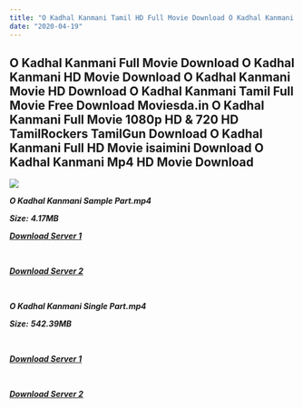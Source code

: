 ```yaml
---
title: "O Kadhal Kanmani Tamil HD Full Movie Download O Kadhal Kanmani Tamil HD Movie Download"
date: "2020-04-19"
---
```


## O Kadhal Kanmani Full Movie Download O Kadhal Kanmani HD Movie Download O Kadhal Kanmani Movie HD Download O Kadhal Kanmani Tamil Full Movie Free Download Moviesda.in O Kadhal Kanmani Full Movie 1080p HD & 720 HD TamilRockers TamilGun Download O Kadhal Kanmani Full HD Movie isaimini Download O Kadhal Kanmani Mp4 HD Movie Download

![](https://images.moviebuff.com/88593e9d-82b7-49d2-b6ff-5324ac5600c1?w=1000)

**_O Kadhal Kanmani Sample Part.mp4_**

**_Size:_** **_4.17MB_**  

**_[Download Server 1](http://s26.uptofiles.net//files/Tamil{300377c8a1a3ba2999b4bbe3381b1ea1a812b0b70d21946c68d529294a5c2999}202015{300377c8a1a3ba2999b4bbe3381b1ea1a812b0b70d21946c68d529294a5c2999}20Movies/O{300377c8a1a3ba2999b4bbe3381b1ea1a812b0b70d21946c68d529294a5c2999}20Kadhal{300377c8a1a3ba2999b4bbe3381b1ea1a812b0b70d21946c68d529294a5c2999}20Kanmani{300377c8a1a3ba2999b4bbe3381b1ea1a812b0b70d21946c68d529294a5c2999}20(2015)/O{300377c8a1a3ba2999b4bbe3381b1ea1a812b0b70d21946c68d529294a5c2999}20Kadhal{300377c8a1a3ba2999b4bbe3381b1ea1a812b0b70d21946c68d529294a5c2999}20Kanmani{300377c8a1a3ba2999b4bbe3381b1ea1a812b0b70d21946c68d529294a5c2999}20(HD)/O{300377c8a1a3ba2999b4bbe3381b1ea1a812b0b70d21946c68d529294a5c2999}20Kadhal{300377c8a1a3ba2999b4bbe3381b1ea1a812b0b70d21946c68d529294a5c2999}20Kanmani{300377c8a1a3ba2999b4bbe3381b1ea1a812b0b70d21946c68d529294a5c2999}20(640x360)/O{300377c8a1a3ba2999b4bbe3381b1ea1a812b0b70d21946c68d529294a5c2999}20Kadhal{300377c8a1a3ba2999b4bbe3381b1ea1a812b0b70d21946c68d529294a5c2999}20Kanmani{300377c8a1a3ba2999b4bbe3381b1ea1a812b0b70d21946c68d529294a5c2999}202015{300377c8a1a3ba2999b4bbe3381b1ea1a812b0b70d21946c68d529294a5c2999}20HD{300377c8a1a3ba2999b4bbe3381b1ea1a812b0b70d21946c68d529294a5c2999}20Sample.mp4)_**

**_[  
](http://s26.uptofiles.net//files/Tamil{300377c8a1a3ba2999b4bbe3381b1ea1a812b0b70d21946c68d529294a5c2999}202015{300377c8a1a3ba2999b4bbe3381b1ea1a812b0b70d21946c68d529294a5c2999}20Movies/O{300377c8a1a3ba2999b4bbe3381b1ea1a812b0b70d21946c68d529294a5c2999}20Kadhal{300377c8a1a3ba2999b4bbe3381b1ea1a812b0b70d21946c68d529294a5c2999}20Kanmani{300377c8a1a3ba2999b4bbe3381b1ea1a812b0b70d21946c68d529294a5c2999}20(2015)/O{300377c8a1a3ba2999b4bbe3381b1ea1a812b0b70d21946c68d529294a5c2999}20Kadhal{300377c8a1a3ba2999b4bbe3381b1ea1a812b0b70d21946c68d529294a5c2999}20Kanmani{300377c8a1a3ba2999b4bbe3381b1ea1a812b0b70d21946c68d529294a5c2999}20(HD)/O{300377c8a1a3ba2999b4bbe3381b1ea1a812b0b70d21946c68d529294a5c2999}20Kadhal{300377c8a1a3ba2999b4bbe3381b1ea1a812b0b70d21946c68d529294a5c2999}20Kanmani{300377c8a1a3ba2999b4bbe3381b1ea1a812b0b70d21946c68d529294a5c2999}20(640x360)/O{300377c8a1a3ba2999b4bbe3381b1ea1a812b0b70d21946c68d529294a5c2999}20Kadhal{300377c8a1a3ba2999b4bbe3381b1ea1a812b0b70d21946c68d529294a5c2999}20Kanmani{300377c8a1a3ba2999b4bbe3381b1ea1a812b0b70d21946c68d529294a5c2999}202015{300377c8a1a3ba2999b4bbe3381b1ea1a812b0b70d21946c68d529294a5c2999}20HD{300377c8a1a3ba2999b4bbe3381b1ea1a812b0b70d21946c68d529294a5c2999}20Sample.mp4)_**

**_[Download Server 2](http://s26.uptofiles.net//files/Tamil{300377c8a1a3ba2999b4bbe3381b1ea1a812b0b70d21946c68d529294a5c2999}202015{300377c8a1a3ba2999b4bbe3381b1ea1a812b0b70d21946c68d529294a5c2999}20Movies/O{300377c8a1a3ba2999b4bbe3381b1ea1a812b0b70d21946c68d529294a5c2999}20Kadhal{300377c8a1a3ba2999b4bbe3381b1ea1a812b0b70d21946c68d529294a5c2999}20Kanmani{300377c8a1a3ba2999b4bbe3381b1ea1a812b0b70d21946c68d529294a5c2999}20(2015)/O{300377c8a1a3ba2999b4bbe3381b1ea1a812b0b70d21946c68d529294a5c2999}20Kadhal{300377c8a1a3ba2999b4bbe3381b1ea1a812b0b70d21946c68d529294a5c2999}20Kanmani{300377c8a1a3ba2999b4bbe3381b1ea1a812b0b70d21946c68d529294a5c2999}20(HD)/O{300377c8a1a3ba2999b4bbe3381b1ea1a812b0b70d21946c68d529294a5c2999}20Kadhal{300377c8a1a3ba2999b4bbe3381b1ea1a812b0b70d21946c68d529294a5c2999}20Kanmani{300377c8a1a3ba2999b4bbe3381b1ea1a812b0b70d21946c68d529294a5c2999}20(640x360)/O{300377c8a1a3ba2999b4bbe3381b1ea1a812b0b70d21946c68d529294a5c2999}20Kadhal{300377c8a1a3ba2999b4bbe3381b1ea1a812b0b70d21946c68d529294a5c2999}20Kanmani{300377c8a1a3ba2999b4bbe3381b1ea1a812b0b70d21946c68d529294a5c2999}202015{300377c8a1a3ba2999b4bbe3381b1ea1a812b0b70d21946c68d529294a5c2999}20HD{300377c8a1a3ba2999b4bbe3381b1ea1a812b0b70d21946c68d529294a5c2999}20Sample.mp4)_**

**_[  
](http://s26.uptofiles.net//files/Tamil{300377c8a1a3ba2999b4bbe3381b1ea1a812b0b70d21946c68d529294a5c2999}202015{300377c8a1a3ba2999b4bbe3381b1ea1a812b0b70d21946c68d529294a5c2999}20Movies/O{300377c8a1a3ba2999b4bbe3381b1ea1a812b0b70d21946c68d529294a5c2999}20Kadhal{300377c8a1a3ba2999b4bbe3381b1ea1a812b0b70d21946c68d529294a5c2999}20Kanmani{300377c8a1a3ba2999b4bbe3381b1ea1a812b0b70d21946c68d529294a5c2999}20(2015)/O{300377c8a1a3ba2999b4bbe3381b1ea1a812b0b70d21946c68d529294a5c2999}20Kadhal{300377c8a1a3ba2999b4bbe3381b1ea1a812b0b70d21946c68d529294a5c2999}20Kanmani{300377c8a1a3ba2999b4bbe3381b1ea1a812b0b70d21946c68d529294a5c2999}20(HD)/O{300377c8a1a3ba2999b4bbe3381b1ea1a812b0b70d21946c68d529294a5c2999}20Kadhal{300377c8a1a3ba2999b4bbe3381b1ea1a812b0b70d21946c68d529294a5c2999}20Kanmani{300377c8a1a3ba2999b4bbe3381b1ea1a812b0b70d21946c68d529294a5c2999}20(640x360)/O{300377c8a1a3ba2999b4bbe3381b1ea1a812b0b70d21946c68d529294a5c2999}20Kadhal{300377c8a1a3ba2999b4bbe3381b1ea1a812b0b70d21946c68d529294a5c2999}20Kanmani{300377c8a1a3ba2999b4bbe3381b1ea1a812b0b70d21946c68d529294a5c2999}202015{300377c8a1a3ba2999b4bbe3381b1ea1a812b0b70d21946c68d529294a5c2999}20HD{300377c8a1a3ba2999b4bbe3381b1ea1a812b0b70d21946c68d529294a5c2999}20Sample.mp4)_**

**_O Kadhal Kanmani Single Part.mp4_**

**_Size:_** **_542.39MB_**

**_[  
](http://s26.uptofiles.net//files/Tamil{300377c8a1a3ba2999b4bbe3381b1ea1a812b0b70d21946c68d529294a5c2999}202015{300377c8a1a3ba2999b4bbe3381b1ea1a812b0b70d21946c68d529294a5c2999}20Movies/O{300377c8a1a3ba2999b4bbe3381b1ea1a812b0b70d21946c68d529294a5c2999}20Kadhal{300377c8a1a3ba2999b4bbe3381b1ea1a812b0b70d21946c68d529294a5c2999}20Kanmani{300377c8a1a3ba2999b4bbe3381b1ea1a812b0b70d21946c68d529294a5c2999}20(2015)/O{300377c8a1a3ba2999b4bbe3381b1ea1a812b0b70d21946c68d529294a5c2999}20Kadhal{300377c8a1a3ba2999b4bbe3381b1ea1a812b0b70d21946c68d529294a5c2999}20Kanmani{300377c8a1a3ba2999b4bbe3381b1ea1a812b0b70d21946c68d529294a5c2999}20(HD)/O{300377c8a1a3ba2999b4bbe3381b1ea1a812b0b70d21946c68d529294a5c2999}20Kadhal{300377c8a1a3ba2999b4bbe3381b1ea1a812b0b70d21946c68d529294a5c2999}20Kanmani{300377c8a1a3ba2999b4bbe3381b1ea1a812b0b70d21946c68d529294a5c2999}20(640x360)/O{300377c8a1a3ba2999b4bbe3381b1ea1a812b0b70d21946c68d529294a5c2999}20Kadhal{300377c8a1a3ba2999b4bbe3381b1ea1a812b0b70d21946c68d529294a5c2999}20Kanmani{300377c8a1a3ba2999b4bbe3381b1ea1a812b0b70d21946c68d529294a5c2999}202015{300377c8a1a3ba2999b4bbe3381b1ea1a812b0b70d21946c68d529294a5c2999}20HD.mp4)_**

**_[Download Server 1](http://s26.uptofiles.net//files/Tamil{300377c8a1a3ba2999b4bbe3381b1ea1a812b0b70d21946c68d529294a5c2999}202015{300377c8a1a3ba2999b4bbe3381b1ea1a812b0b70d21946c68d529294a5c2999}20Movies/O{300377c8a1a3ba2999b4bbe3381b1ea1a812b0b70d21946c68d529294a5c2999}20Kadhal{300377c8a1a3ba2999b4bbe3381b1ea1a812b0b70d21946c68d529294a5c2999}20Kanmani{300377c8a1a3ba2999b4bbe3381b1ea1a812b0b70d21946c68d529294a5c2999}20(2015)/O{300377c8a1a3ba2999b4bbe3381b1ea1a812b0b70d21946c68d529294a5c2999}20Kadhal{300377c8a1a3ba2999b4bbe3381b1ea1a812b0b70d21946c68d529294a5c2999}20Kanmani{300377c8a1a3ba2999b4bbe3381b1ea1a812b0b70d21946c68d529294a5c2999}20(HD)/O{300377c8a1a3ba2999b4bbe3381b1ea1a812b0b70d21946c68d529294a5c2999}20Kadhal{300377c8a1a3ba2999b4bbe3381b1ea1a812b0b70d21946c68d529294a5c2999}20Kanmani{300377c8a1a3ba2999b4bbe3381b1ea1a812b0b70d21946c68d529294a5c2999}20(640x360)/O{300377c8a1a3ba2999b4bbe3381b1ea1a812b0b70d21946c68d529294a5c2999}20Kadhal{300377c8a1a3ba2999b4bbe3381b1ea1a812b0b70d21946c68d529294a5c2999}20Kanmani{300377c8a1a3ba2999b4bbe3381b1ea1a812b0b70d21946c68d529294a5c2999}202015{300377c8a1a3ba2999b4bbe3381b1ea1a812b0b70d21946c68d529294a5c2999}20HD.mp4)_**

**_[  
](http://s26.uptofiles.net//files/Tamil{300377c8a1a3ba2999b4bbe3381b1ea1a812b0b70d21946c68d529294a5c2999}202015{300377c8a1a3ba2999b4bbe3381b1ea1a812b0b70d21946c68d529294a5c2999}20Movies/O{300377c8a1a3ba2999b4bbe3381b1ea1a812b0b70d21946c68d529294a5c2999}20Kadhal{300377c8a1a3ba2999b4bbe3381b1ea1a812b0b70d21946c68d529294a5c2999}20Kanmani{300377c8a1a3ba2999b4bbe3381b1ea1a812b0b70d21946c68d529294a5c2999}20(2015)/O{300377c8a1a3ba2999b4bbe3381b1ea1a812b0b70d21946c68d529294a5c2999}20Kadhal{300377c8a1a3ba2999b4bbe3381b1ea1a812b0b70d21946c68d529294a5c2999}20Kanmani{300377c8a1a3ba2999b4bbe3381b1ea1a812b0b70d21946c68d529294a5c2999}20(HD)/O{300377c8a1a3ba2999b4bbe3381b1ea1a812b0b70d21946c68d529294a5c2999}20Kadhal{300377c8a1a3ba2999b4bbe3381b1ea1a812b0b70d21946c68d529294a5c2999}20Kanmani{300377c8a1a3ba2999b4bbe3381b1ea1a812b0b70d21946c68d529294a5c2999}20(640x360)/O{300377c8a1a3ba2999b4bbe3381b1ea1a812b0b70d21946c68d529294a5c2999}20Kadhal{300377c8a1a3ba2999b4bbe3381b1ea1a812b0b70d21946c68d529294a5c2999}20Kanmani{300377c8a1a3ba2999b4bbe3381b1ea1a812b0b70d21946c68d529294a5c2999}202015{300377c8a1a3ba2999b4bbe3381b1ea1a812b0b70d21946c68d529294a5c2999}20HD.mp4)_**

**_[Download Server 2](http://s26.uptofiles.net//files/Tamil{300377c8a1a3ba2999b4bbe3381b1ea1a812b0b70d21946c68d529294a5c2999}202015{300377c8a1a3ba2999b4bbe3381b1ea1a812b0b70d21946c68d529294a5c2999}20Movies/O{300377c8a1a3ba2999b4bbe3381b1ea1a812b0b70d21946c68d529294a5c2999}20Kadhal{300377c8a1a3ba2999b4bbe3381b1ea1a812b0b70d21946c68d529294a5c2999}20Kanmani{300377c8a1a3ba2999b4bbe3381b1ea1a812b0b70d21946c68d529294a5c2999}20(2015)/O{300377c8a1a3ba2999b4bbe3381b1ea1a812b0b70d21946c68d529294a5c2999}20Kadhal{300377c8a1a3ba2999b4bbe3381b1ea1a812b0b70d21946c68d529294a5c2999}20Kanmani{300377c8a1a3ba2999b4bbe3381b1ea1a812b0b70d21946c68d529294a5c2999}20(HD)/O{300377c8a1a3ba2999b4bbe3381b1ea1a812b0b70d21946c68d529294a5c2999}20Kadhal{300377c8a1a3ba2999b4bbe3381b1ea1a812b0b70d21946c68d529294a5c2999}20Kanmani{300377c8a1a3ba2999b4bbe3381b1ea1a812b0b70d21946c68d529294a5c2999}20(640x360)/O{300377c8a1a3ba2999b4bbe3381b1ea1a812b0b70d21946c68d529294a5c2999}20Kadhal{300377c8a1a3ba2999b4bbe3381b1ea1a812b0b70d21946c68d529294a5c2999}20Kanmani{300377c8a1a3ba2999b4bbe3381b1ea1a812b0b70d21946c68d529294a5c2999}202015{300377c8a1a3ba2999b4bbe3381b1ea1a812b0b70d21946c68d529294a5c2999}20HD.mp4)_**
